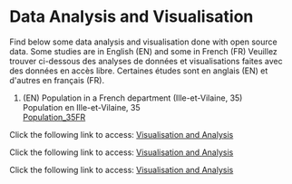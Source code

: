 # Data Analysis and Visualisation

Find below some data analysis and visualisation done with open source data. Some studies are in English (EN) and some in French (FR)
Veuillez trouver ci-dessous des analyses de données et visualisations faites avec des données en accès libre. Certaines études sont en anglais (EN) et d'autres en français (FR).

1. (EN) Population in a French department (Ille-et-Vilaine, 35)
<br>Population en Ille-et-Vilaine, 35
<br>[Population_35FR](https://github.com/FlorentDSGree/Population_35FR)


Click the following link to access: [Visualisation and Analysis](https://github.com/FlorentDSGree/MetroRennes/blob/master/MetroRennes/ReadMe.md)

Click the following link to access:
[Visualisation and Analysis](https://florentdsgree.github.io/MaddisonWorldEconomy_2018/)

Click the following link to access: [Visualisation and Analysis](https://florentdsgree.github.io/VeloStarRennes/)
